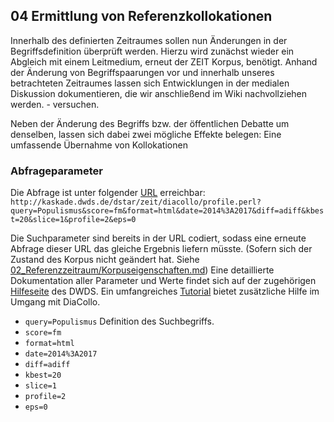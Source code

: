 ## 04 Ermittlung von Referenzkollokationen

Innerhalb des definierten Zeitraumes sollen nun Änderungen in der Begriffsdefinition überprüft werden. Hierzu wird zunächst wieder ein Abgleich mit einem Leitmedium, erneut der ZEIT Korpus, benötigt. Anhand der Änderung von Begriffspaarungen vor und innerhalb unseres betrachteten Zeitraumes lassen sich Entwicklungen in der medialen Diskussion dokumentieren, die wir anschließend im Wiki nachvollziehen werden. - versuchen.

Neben der Änderung des Begriffs bzw. der öffentlichen Debatte um denselben, lassen sich dabei zwei mögliche Effekte belegen: Eine umfassende Übernahme von Kollokationen 



### Abfrageparameter
Die Abfrage ist unter folgender [URL]() erreichbar: `http://kaskade.dwds.de/dstar/zeit/diacollo/profile.perl?query=Populismus&score=fm&format=html&date=2014%3A2017&diff=adiff&kbest=20&slice=1&profile=2&eps=0`

Die Suchparameter sind bereits in der URL codiert, sodass eine erneute Abfrage dieser URL das gleiche Ergebnis liefern müsste. (Sofern sich der Zustand des Korpus nicht geändert hat. Siehe [02_Referenzzeitraum/Korpuseigenschaften.md](/02_Referenzzeitraum/Korpuseigenschaften.md)) Eine detaillierte Dokumentation aller Parameter und Werte findet sich auf der zugehörigen [Hilfeseite](https://kaskade.dwds.de/dstar/zeit/diacollo/help.perl) des DWDS. Ein umfangreiches [Tutorial](https://kaskade.dwds.de/diacollo-tutorial/) bietet zusätzliche Hilfe im Umgang mit DiaCollo.

- `query=Populismus` Definition des Suchbegriffs.
- `score=fm`
- `format=html`
- `date=2014%3A2017`
- `diff=adiff`
- `kbest=20`
- `slice=1`
- `profile=2`
- `eps=0`
